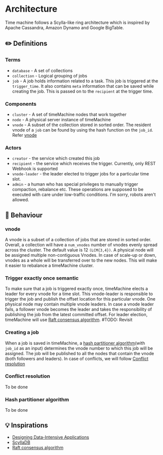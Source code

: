 # Architecture
Time machine follows a Scylla-like ring architecture which is inspired by Apache Cassandra, Amazon Dynamo and Google BigTable.

## ✏️ Definitions
### Terms
* `database` - A set of collections
* `collection` - Logical grouping of jobs
* `job` - A job holds information related to a task. This job is triggered at the `trigger_time`. It also contains `meta` information that can be saved while creating the job. This is passed on to the `recipient` at the trigger time.

### Components
* `cluster` - A set of timeMachine nodes that work together
* `node` - A physical server instance of timeMachine
* `vnode` - A subset of the collection stored in sorted order. The resident vnode of a `job` can be found by using the hash function on the `job_id`. Refer [vnode](#vnode)

### Actors
* `creator` - the service which created this job
* `recipient` - the service which receives the trigger. Currently, only REST Webhook is supported
* `vnode-leader` - the leader elected to trigger jobs for a particular time slot.
* `admin` - a human who has special privileges to manually trigger compaction, rebalance etc. These operations are supposed to be executed with care under low-traffic conditions. I'm sorry, robots aren't allowed.

## 🎰 Behaviour
### vnode
A vnode is a subset of a collection of jobs that are stored in sorted order. Overall, a collection will have a `num_vnodes` number of vnodes evenly spread across the cluster. The default value is 12 `(LCM{3,4})`. A physical node will be assigned multiple non-contiguous Vnodes. In case of scale-up or down, vnodes as a whole will be transferred over to the new nodes. This will make it easier to rebalance a timeMachine cluster.

### Trigger exactly once semantic
To make sure that a job is triggered exactly once, timeMachine elects a leader for every vnode for a time slot. This vnode-leader is responsible to trigger the job and publish the offset location for this particular vnode. One physical node may contain multiple vnode leaders. In case a vnode leader fails, a follower vnode becomes the leader and takes the responsibility of publishing the job from the latest committed offset. For leader election, timeMachine will use [Raft consensus algorithm](https://raft.github.io/). #TODO: Revisit

### Creating a job
When a job is saved in timeMachine, a [hash partitioner algorithm](#hash-partitioner-algorithm)(with `job_id` as an input) determines the vnode number to which this job will be assigned. The job will be published to all the nodes that contain the vnode (both followers and leaders). In case of conflicts, we will follow [Conflict resolution](#conflict-resolution)

### Conflict resolution
To be done

### Hash partitioner algorithm
To be done

## 💡 Inspirations
* [Designing Data-Intensive Applications](https://www.oreilly.com/library/view/designing-data-intensive-applications/9781491903063/)
* [ScyllaDB](https://github.com/scylladb/scylladb)
* [Raft consensus algorithm](https://raft.github.io/)